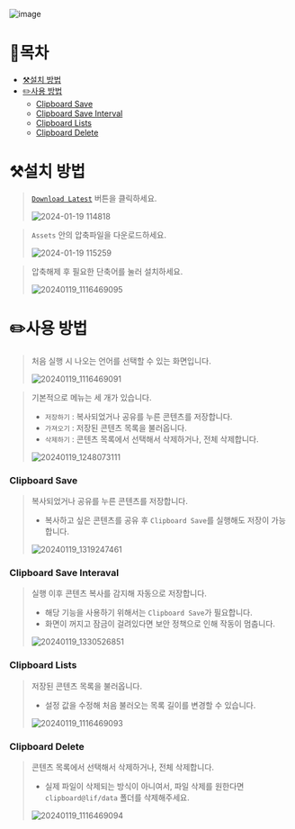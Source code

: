 ![image](https://user-images.githubusercontent.com/66173558/225175694-1491bf36-02d5-4ed2-9c7b-739e02e8857a.png)


# 📝목차
- [⚒️설치 방법](#%EF%B8%8F%EC%84%A4%EC%B9%98-%EB%B0%A9%EB%B2%95)
- [✏️사용 방법](#%EF%B8%8F%EC%82%AC%EC%9A%A9-%EB%B0%A9%EB%B2%95)
  - [Clipboard Save](#Clipboard-Save)
  - [Clipboard Save Interval](#Clipboard-Save-Interval)
  - [Clipboard Lists](#Clipboard-Lists)
  - [Clipboard Delete](#Clipboard-Delete)


# ⚒️설치 방법

> [`Download Latest`](https://github.com/Clipboard-Manager/Clipboard-Manager/releases/latest) 버튼을 클릭하세요.
>
> ![2024-01-19 114818](https://github.com/otlus/Clipboard-Manager/assets/66173558/5e1a2689-87d2-44d7-9996-5b3f5b8fe8ee)

> `Assets` 안의 압축파일을 다운로드하세요.
> 
> ![2024-01-19 115259](https://github.com/otlus/Clipboard-Manager/assets/66173558/3d3a3ebf-b56d-4d4c-abd5-1ab786614e22)

> 압축해제 후 필요한 단축어를 눌러 설치하세요.
> 
> ![20240119_1116469095](https://github.com/otlus/Clipboard-Manager/assets/66173558/cb6fcf0c-80ab-49fc-8be6-1aedd0b88df1)


# ✏️사용 방법

> 처음 실행 시 나오는 언어를 선택할 수 있는 화면입니다.
> 
> ![20240119_1116469091](https://github.com/otlus/Clipboard-Manager/assets/66173558/a0d6c81e-e078-4f9e-81da-55e43d764ef6)

> 기본적으로 메뉴는 세 개가 있습니다.
> - `저장하기` : 복사되었거나 공유를 누른 콘텐츠를 저장합니다.
> - `가져오기` : 저장된 콘텐츠 목록을 불러옵니다.
> - `삭제하기` : 콘텐츠 목록에서 선택해서 삭제하거나, 전체 삭제합니다.
> 
> ![20240119_1248073111](https://github.com/otlus/Clipboard-Manager/assets/66173558/d0030c5d-f7d5-4e58-97ff-70a35c3b9068)


### Clipboard Save

> 복사되었거나 공유를 누른 콘텐츠를 저장합니다.
> - 복사하고 싶은 콘텐츠를 공유 후 `Clipboard Save`를 실행해도 저장이 가능합니다.
> 
> ![20240119_1319247461](https://github.com/otlus/Clipboard-Manager/assets/66173558/da614ce5-9566-4b2f-86d9-d963e692ac94)


### Clipboard Save Interaval

> 실행 이후 콘텐츠 복사를 감지해 자동으로 저장합니다.
> - 해당 기능을 사용하기 위해서는 `Clipboard Save`가 필요합니다.
> - 화면이 꺼지고 잠금이 걸려있다면 보안 정책으로 인해 작동이 멈춥니다.
> 
> ![20240119_1330526851](https://github.com/otlus/Clipboard-Manager/assets/66173558/9f9e14cb-4f61-4196-a48a-d7136a4d0e8a)


### Clipboard Lists

> 저장된 콘텐츠 목록을 불러옵니다.
> - 설정 값을 수정해 처음 불러오는 목록 길이를 변경할 수 있습니다.
> 
> ![20240119_1116469093](https://github.com/otlus/Clipboard-Manager/assets/66173558/d2667939-6deb-413c-9117-576f4f7d3d53)


### Clipboard Delete

> 콘텐츠 목록에서 선택해서 삭제하거나, 전체 삭제합니다.
> - 실제 파일이 삭제되는 방식이 아니여서, 파일 삭제를 원한다면 `clipboard@lif/data` 폴더를 삭제해주세요.
> 
> ![20240119_1116469094](https://github.com/otlus/Clipboard-Manager/assets/66173558/5d96885c-8e11-409f-8a37-8d2092751061)
